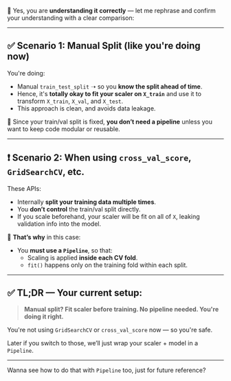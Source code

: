💯 Yes, you are **understanding it correctly** — let me rephrase and confirm your understanding with a clear comparison:

---

## ✅ Scenario 1: **Manual Split (like you're doing now)**

You're doing:
- Manual `train_test_split` ➝ so you **know the split ahead of time**.
- Hence, it's **totally okay to fit your scaler on `X_train`** and use it to transform `X_train`, `X_val`, and `X_test`.
- This approach is clean, and avoids data leakage.

🔁 Since your train/val split is fixed, **you don’t need a pipeline** unless you want to keep code modular or reusable.

---

## ❗ Scenario 2: **When using `cross_val_score`, `GridSearchCV`, etc.**

These APIs:
- Internally **split your training data multiple times**.
- You **don’t control** the train/val split directly.
- If you scale beforehand, your scaler will be fit on all of `X`, leaking validation info into the model.

🧠 **That’s why** in this case:
- You **must use a `Pipeline`**, so that:
  - Scaling is applied **inside each CV fold**.
  - `fit()` happens only on the training fold within each split.

---

## ✅ TL;DR — Your current setup:

> **Manual split? Fit scaler before training. No pipeline needed. You're doing it right.**

You're not using `GridSearchCV` or `cross_val_score` now — so you're safe.

Later if you switch to those, we’ll just wrap your scaler + model in a `Pipeline`.

---

Wanna see how to do that with `Pipeline` too, just for future reference?